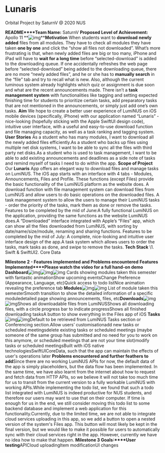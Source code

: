 # Lunaris
Orbital Project by SaturnV @ 2020 NUS

**README****Team Name:** SaturnV
**Proposed Level of Achievement:** Apollo 11
**![img](https://lh5.googleusercontent.com/BDOGfK1q3fhjclxYXmNcwdxjbpOiH4XKgdbjweBTuMCSUZ4f9hPgPBgxmU5mJjIttXYEi-8BJLlN3F1joIYL7vo41wED2FwzJSM4_q5P2sr4poepvD0jOVyLxojVJ4EPytmRwWk5)****Motivation** 
When students want to **download** **newly added** files from all modules. They have to check all modules they have taken **one by one** and click the “show all files not downloaded”. What’s more frustrating is that, when newly added files are big or too many, iPhone and iPad will have to **wait for a long time** before “selected-download” is added to the downloading queue. If one accidentally refreshes the web page before “selected-download” being added to the downloading queue, there are no more “newly added files”, and he or she has to **manually search** in the “file” tab and try to recall what is new.
Also, although the current luminous system already highlights which quiz or assignment is due soon and what are the recent announcements made. There isn’t a **task management system** with functionalities like tagging and setting expected finishing time for students to prioritize certain tasks, add preparatory tasks that are not mentioned in the announcements, or simply just add one’s own tasks. 
**Aim** 
We hope to create a better user experience of LumiNUS on iOS mobile devices (specifically, iPhone) with our application named “Lunaris” - nice-looking (hopefully sticking with the Apple SwiftUI design code), intuitive user interface, with a useful and easy-to-use download function and file managing capacity, as well as a task ranking and tagging system.
**User Stories**
As a student who has many modules, I want to download all the newly added files efficiently.As a student who backs up files using multiple net disk systems, I want to be able to sync all the files with third party net disks.As a student who is used to task management, I want to be able to add existing announcements and deadlines as a side note of tasks and remind myself of tasks I need to do within the app.
**Scope of Project**
Our **Lunaris** App offers an elegant way to download files and manage tasks on LumiNUS.
The iOS app starts with an interface with 4 tabs - Modules, Announcements, Files and Profile. These functions (except Files) provide the basic functionality of the LumiNUS platform as the website does.
A download function with file management system can download files from LumiNUS and allow users to do basic operations on the downloaded files.
A task management system to allow the users to manage their LumiNUS tasks - order the priority of the tasks, mark them as done or remove the tasks.
Features to be completed by the mid of June:A fully functional LumiNUS on the application, providing the same functions as the website LumiNUS does.A “Downloaded” interface integrated with Apple’s “Files” app, which can show all the files downloaded from LumiNUS, with sorting by date/name/size/module, renaming and sharing functions.
Features to be completed by the mid of July: A complete, nice-looking and intuitive user interface design of the app.A task system which allows users to order the tasks, mark tasks as done, and swipe to remove the tasks.
**Tech Stack**
\1. Swift & SwiftUI2. Core Data


**Milestone 2 - Features implemented and Problems encountered**
**Features Implemented****Please watch the video for a full hand-on demo**
**Dashboard**![img](https://lh5.googleusercontent.com/4ztAuByPQJXOGzfmb19oQbt6nHXaAJi9r_bkLnHJOZcrXWpWS_IsspbLi5q6V0VpnoMVtsDVzyt1DGERH6uhkMyIFt1wh6pBIONfTuNwovhyVlgWvVEYjkTt6LkjUF5qcYqAW99E)![img](https://lh3.googleusercontent.com/72sGN6UYDBlkvUQbTMRACnRvOhYxTSYy--mIf5l6DC0cjbt-6kr-aR7fpd2lJ2__YWOiNCctaa8JbjGLwiDAxwvf2NBMcNJXkK4T44fS5c_07YUoineqsAKMucd0jXJ--Q58mD12)![img](https://lh6.googleusercontent.com/-xGcc28nF3xYWxykZevij-UN46BnIY5TKLwMeYAIulDaVUxczAYR3C7jvaLZPeBuoz4GhaoibD7qVRfCdKrpF9akEU0ptS-C841VZtjx4VTZHuzSlZacoj2RIWtxnzbusg3Jz6lb)
Cards showing modules taken this semester with fantastic animationShow upcoming eventsChange Preference (Appearance, Language, etc)Quick access to todo listNice animation revealing the preference tab
**Modules**![img](https://lh5.googleusercontent.com/ZtqUtrC2JusAysyOk_FZOr_-bmpEF2ZqaElmqvr7hLFv3SQ-PHb9XIC1bJQIkB6PcLpgJYdLMRYFdIA6mAgqfKJQPDK_5qAbW7Zftk-5W8qyAynX0q6L59picjscIvZ6WmE0rZKK)![img](https://lh3.googleusercontent.com/GIN98bBkc4-mPcrSMrzyRZuZb6VIXnhLjYA4ORxemqz5c3AB790NtJpn0YQktTIqYmdWhpX6Nqo7JLkrCDAis70ce_avuCOFQ_IlT3spjoZ2VKXVY9letqA-qNxedcNdgoR23HYT)
List of module taken this semesterSmooth transition to show the detailed information of a specific moduledetailed page showing announcements, files, etc**Downloads**![img](https://lh5.googleusercontent.com/psvpnFo9rWc8fE5CS0MhQIgekpOVitz6NxcA98BdtSexuvg7rxzcPwptUq_gMxJ9X1FdPoIwP6Fo0d95VLBnwshH0fpFobDID5VfuvTeVJDmJvnjxmZVfgrZzsiuXgjoQMdpkp6X)![img](https://lh6.googleusercontent.com/eMTA8GlE3X2ih8oeUZvrF54RIGbIieTrvwFiCM5i3ln3m2tSBN1dSOgc913PmVu0vpZm4LNhji_H4RTwQnYLjairxIAYsHNcR9UEUVSUI4S6YxDtSFZnER1oeIvk1f304pOUPYE8)Shows all downloadable files from LumiNUSShows all downloading files, with a circle progress bar to indicate progressShows all finished downloading tasksA button to show everything in the Files app of iOS
**Tasks**![img](https://lh5.googleusercontent.com/hGjacNl_NABsgHM3J0S4FGSWTsdKP4KDV3jIlbS04Q4GkRjJupAFzy0wHJYFx-DphFD-sfeGNs9qBwDAKdhdbuhXO1r_FkO4bHTr2ndnAbQYq3Z5WHKF7sW-ybstz9GxHoFQXear)![img](https://lh4.googleusercontent.com/BXUiMt9QhVrXhbEU_lDda1J3PJJ4ApvYicUdV1dlY_sSojuXqtyd0u_Y5TxkibRLPN2K30pUg_a7F1eZV4A2t13-M0fFG1ebL_vCbUFinyB4cCsJzp25IGWj1jDzeMln3LgF6eR6)Default to be retrieved from LumiNUS Tasks section or Conferencing section.Allow users’ customisationadd new tasks or scheduled meetingsdelete existing tasks or scheduled meetings (maybe someone of the same group has submitted and no need for you to work on this anymore, or scheduled meetings that are not your time slot)modify tasks or scheduled meetingsBuilt with iOS native technologiesSwiftUICoreData, such that the app can maintain the effects of user's operations later
**Problems encountered and further feathers to add**Since there are no working LumiNUS APIs for now, the default data of the app is simply placeholders, but the data flow has been implemented. In the same time, we have also learnt from the internet about how to request and fetch data from HTTP APIs, so we believe it will not take too much time for us to transit from the current version to a fully workable LumiNUS with working APIs.While implementing the todo list, we found that such a todo list integrated with LumiNUS is indeed productive for NUS students, and therefore our users may want to use that on their computer. If time is enough for us in the end, we still consider moving this todo list to some backend database and implement a web application for this functionality.Currently, due to the limited time, we are not able to integrate cloud services uploading in this app, so we add a button to open a nested version of the system's Files app. This button will most likely be kept in the final version, but we would like to make it possible for users to automatically sync with their cloud services right in the app. However, currently we have no idea how to make that happen.
**Milestone 3 Goals:****User testing**APICloud uploadingItem modificationUI changes